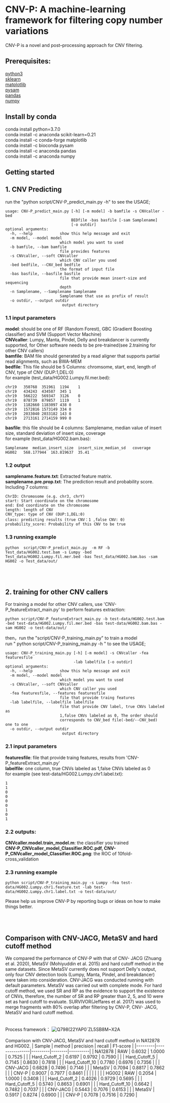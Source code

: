 # CNV-P: A machine-learning framework for filtering copy number variations
CNV-P is a novel and post–processing approach for CNV filtering.  

## Prerequisites:
[python3](https://www.python.org/)  
[sklearn](https://pypi.org/project/sklearn/)  
[matplotlib](https://pypi.org/project/matplotlib/)  
[pysam](https://pypi.org/project/pysam/)  
[pandas](https://pypi.org/project/pandas/)  
[numpy](https://pypi.org/project/numpy/)  

## Install by conda
conda install python=3.7.0  
conda install -c anaconda scikit-learn=0.21  
conda install -c conda-forge matplotlib  
conda install -c bioconda pysam  
conda install -c anaconda pandas  
conda install -c anaconda numpy  

## Getting started
## 1. CNV Predicting
run the "python  script/CNV-P_predict_main.py -h" to see the USAGE;  
```
usage: CNV-P_predict_main.py [-h] [-m model] -b bamfile -s CNVcaller -bed
                             BEDfile -bas basfile [-sam Samplename]
                             [-o outdir]
optional arguments:
  -h, --help            show this help message and exit
  -m model, --model model
                        which model you want to used
  -b bamfile, --bam bamfile
                        file provides features
  -s CNVcaller, --soft CNVcaller
                        which CNV caller you used
  -bed bedfile, --CNV_bed bedfile
                        the format of input file
  -bas basfile, --basfile basfile
                        file that provide mean insert-size and sequencing
                        depth
  -n Samplename, --Samplename Samplename
                        Samplename that use as prefix of result
  -o outdir, --output outdir
                         output directory
```
### 1.1 input parameters
**model**:  should be one of RF (Random Forest), GBC (Gradient Boosting classifier) and SVM (Support Vector Machine)  
**CNVcaller**: Lumpy, Manta, Pindel, Delly and breakdancer is currently supported,  for Other software needs to be pre-trained(see 2.training for other CNV callers)  
**bamfile**: BAM file should generated by a read aligner that supports partial read alignments, such as BWA-MEM  
**bedfile**: This file should be 5 Columns: chromsome, start, end, length of CNV, type of CNV (DUP:1,DEL:0)  
for example (test_data/HG002.Lumpy.fil.mer.bed):  
```
chr19	350768	351961	1194	1
chr19	434243	434587	345	1
chr19	566222	569347	3126	0
chr19	878739	879857	1119	1
chr19	1182660	1183097	438	0
chr19	1572816	1573149	334	0
chr19	2033040	2033182	143	0
chr19	2713161	2714159	999	0
```
**basfile**: this file should be 4 columns: Samplename, median value of insert size, standard deviation of insert size, coverage  
for example (test_data/HG002.bam.bas):
```
Samplename	median_insert_size	insert_size_median_sd	coverage
HG002	568.177944	163.819637	35.41
```

### 1.2 output
**samplename.feature.txt**: Extracted feature matrix.  
**samplename.pre.prop.txt**: The prediction result and probability score. Including 7 columns:
```
ChrID: Chromosome (e.g. chr3, chrY)
start: Start coordinate on the chromosome 
end: End coordinate on the chromosome
length: length of CNV
CNV_type: type of CNV (DUP:1,DEL:0)
class: predicting results (true CNV：1 ,false CNV: 0)
probability_score: Probability of this CNV to be true
```

### 1.3 running example
```
python  script/CNV-P_predict_main.py  -m RF -b Test_data/HG002.test.bam -s Lumpy -bed Test_data/HG002.Lumpy.fil.mer.bed -bas Test_data/HG002.bam.bas -sam HG002 -o Test_data/out/
```
<br>  
<br>  
    
## 2. training for other CNV callers
For  training a model for other CNV callers, use 'CNV-P_featureExtract_main.py' to perform features extraction:  
```
python script/CNV-P_featureExtract_main.py -b test-data/HG002.test.bam -bed test-data/HG002.Lumpy.fil.mer.bed -bas test-data/HG002.bam.bas -sam HG002 -o test-data/out/
```
then，run the "script/CNV-P_training_main.py" to train a model  
run " python script/CNV-P_training_main.py -h " to see the USAGE;  
```
usage: CNV-P_training_main.py [-h] [-m model] -s CNVcaller -fea featuresfile
                              -lab labelfile [-o outdir]
optional arguments:
  -h, --help            show this help message and exit
  -m model, --model model
                        which model you want to used
  -s CNVcaller, --soft CNVcaller
                        which CNV caller you used
  -fea featuresfile, --features featuresfile
                        file that provide traing features
  -lab labelfile, --labelfile labelfile
                        file that provide CNV label, true CNVs labeled as
                        1,false CNVs labeled as 0, The order should
                        corresponds to CNV_bed file(-bed/--CNV_bed) one to one
  -o outdir, --output outdir
                         output directory
```
### 2.1 input parameters
**featuresfile**:  file that provide traing features, results from 'CNV-P_featureExtract_main.py'  
**labelfile**: one column, true CNVs labeled as 1,false CNVs labeled as 0  
for example (see test-data/HG002.Lumpy.chr1.label.txt):
```
1
1
0
0
0
0
1
0
1
```

### 2.2 outputs:
**CNVcaller.model.train_model.m**: the classifier you trained  
**CNV-P_CNVcaller_model_Classifier.ROC.pdf, CNV-P_CNVcaller_model_Classifier.ROC.png**: the ROC of 10fold-cross_validation  

### 2.3 running example
```
python script/CNV-P_training_main.py -s Lumpy -fea test-data/HG002.Lumpy.chr1.feature.txt -lab test-data/HG002.Lumpy.chr1.label.txt -o test-data/out/
```

Please help us improve CNV-P by reporting bugs or ideas on how to make things better.  

<br>  
<br>  
  
## Comparison with CNV-JACG, MetaSV and hard cutoff method
We compared the performance of CNV-P with that of CNV- JACG (Zhuang et al. 2020), MetaSV (Mohiyuddin et al. 2015) and hard cutoff method in the same datasets. Since MetaSV currently does not support Delly's output, only four CNV detection tools (Lumpy, Manta, Pindel, and breakdancer) were taken into consideration. CNV-JACG was conducted running with default parameters. MetaSV was carried out with complete mode. For hard cutoff method, we used SR and RP as the evidence to support the existence of CNVs, therefore, the number of SR and RP greater than 2, 5, and 10 were set as hard cutoff to evaluate. SURVIVOR(Jeffares et al. 2017) was used to merge fragments with 80% overlap after filtering by CNV-P, CNV- JACG, MetaSV and hard cutoff method.  
<br>  
Process framework：
![Q798(22YAP0`ZL5SB8M~X2A](https://user-images.githubusercontent.com/19549825/138427479-f734fa8c-36b8-4340-a4a6-5b4cdc9634fc.png)
<br>    
Comparison with CNV-JACG, MetaSV and hard cutoff method in NA12878 and HG002.
| Sample  | method         | precision | recall | F1-score |
|---------|----------------|---------|--------|----------|
| NA12878 | RAW            | 0.6032  | 1.0000 | 0.7525   |
|         | Hard_Cutoff_2  | 0.6197  | 0.9792 | 0.7590   |
|         | Hard_Cutoff_5  | 0.7145  | 0.8630 | 0.7818   |
|         | Hard_Cutoff_10 | 0.7780  | 0.6976 | 0.7356   |
|         | CNV-JACG       | 0.6828  | 0.7496 | 0.7146   |
|         | MetaSV         | 0.7094  | 0.8817 | 0.7862   |
|         | CNV-P          | 0.9007  | 0.7977 | 0.8461   |
|         |  |   | |   |
| HG002   | RAW            | 0.2054  | 1.0000 | 0.3408   |
|         | Hard_Cutoff_2  | 0.4026  | 0.9729 | 0.5695   |
|         | Hard_Cutoff_5  | 0.5740  | 0.8653 | 0.6901   |
|         | Hard_Cutoff_10 | 0.6642  | 0.7482 | 0.7037   |
|         | CNV-JACG       | 0.5443  | 0.7076 | 0.6153   |
|         | MetaSV         | 0.5917  | 0.8274 | 0.6900   |
|         | CNV-P          | 0.7078  | 0.7516 | 0.7290   |
